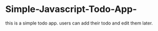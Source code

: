 # Simple-Javascript-Todo-App-
this is a simple todo app. users can add their todo and edit them later.
